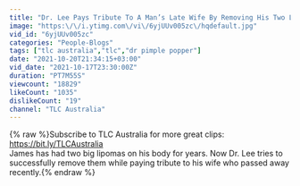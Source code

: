 ```yaml
---
title: "Dr. Lee Pays Tribute To A Man’s Late Wife By Removing His Two Lipomas | Dr. Pimple Popper"
image: "https:\/\/i.ytimg.com\/vi\/6yjUUv005zc\/hqdefault.jpg"
vid_id: "6yjUUv005zc"
categories: "People-Blogs"
tags: ["tlc australia","tlc","dr pimple popper"]
date: "2021-10-20T21:34:15+03:00"
vid_date: "2021-10-17T23:30:00Z"
duration: "PT7M55S"
viewcount: "18829"
likeCount: "1035"
dislikeCount: "19"
channel: "TLC Australia"
---
```

{% raw %}Subscribe to TLC Australia for more great clips: <a rel="nofollow" target="blank" href="https://bit.ly/TLCAustralia">https://bit.ly/TLCAustralia</a><br />James has had two big lipomas on his body for years. Now Dr. Lee tries to successfully remove them while paying tribute to his wife who passed away recently.{% endraw %}
